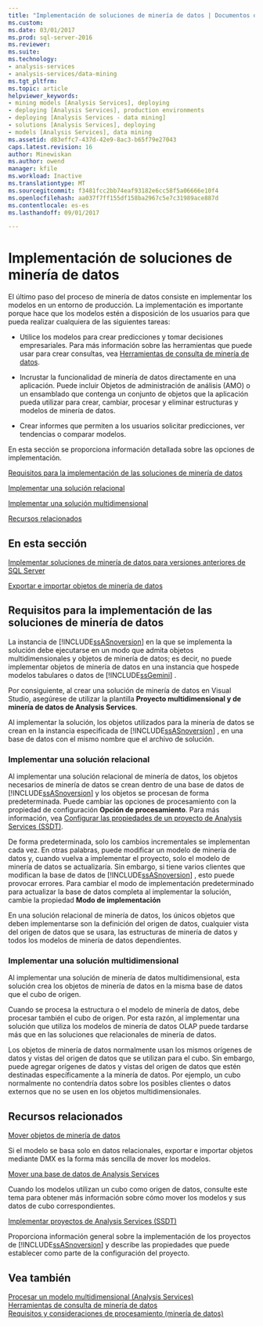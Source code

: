 ```yaml
---
title: "Implementación de soluciones de minería de datos | Documentos de Microsoft"
ms.custom: 
ms.date: 03/01/2017
ms.prod: sql-server-2016
ms.reviewer: 
ms.suite: 
ms.technology:
- analysis-services
- analysis-services/data-mining
ms.tgt_pltfrm: 
ms.topic: article
helpviewer_keywords:
- mining models [Analysis Services], deploying
- deploying [Analysis Services], production environments
- deploying [Analysis Services - data mining]
- solutions [Analysis Services], deploying
- models [Analysis Services], data mining
ms.assetid: d83effc7-437d-42e9-8ac3-b65f79e27043
caps.latest.revision: 16
author: Minewiskan
ms.author: owend
manager: kfile
ms.workload: Inactive
ms.translationtype: MT
ms.sourcegitcommit: f3481fcc2bb74eaf93182e6cc58f5a06666e10f4
ms.openlocfilehash: aa037f7ff155df158ba2967c5e7c31989ace887d
ms.contentlocale: es-es
ms.lasthandoff: 09/01/2017

---
```

# <a name="deployment-of-data-mining-solutions"></a>Implementación de soluciones de minería de datos
  El último paso del proceso de minería de datos consiste en implementar los modelos en un entorno de producción. La implementación es importante porque hace que los modelos estén a disposición de los usuarios para que pueda realizar cualquiera de las siguientes tareas:  
  
-   Utilice los modelos para crear predicciones y tomar decisiones empresariales. Para más información sobre las herramientas que puede usar para crear consultas, vea [Herramientas de consulta de minería de datos](../../analysis-services/data-mining/data-mining-query-tools.md).  
  
-   Incrustar la funcionalidad de minería de datos directamente en una aplicación. Puede incluir Objetos de administración de análisis (AMO) o un ensamblado que contenga un conjunto de objetos que la aplicación pueda utilizar para crear, cambiar, procesar y eliminar estructuras y modelos de minería de datos.  
  
-   Crear informes que permiten a los usuarios solicitar predicciones, ver tendencias o comparar modelos.  
  
 En esta sección se proporciona información detallada sobre las opciones de implementación.  
  
 [Requisitos para la implementación de las soluciones de minería de datos](#bkmk_Reqs)  
  
 [Implementar una solución relacional](#bkmk_RelationalSltn)  
  
 [Implementar una solución multidimensional](#bkmk_MDSltn)  
  
 [Recursos relacionados](#bkmk_Resources)  
  
## <a name="in-this-section"></a>En esta sección  
 [Implementar soluciones de minería de datos para versiones anteriores de SQL Server](../../analysis-services/data-mining/deploy-a-data-mining-solution-to-previous-versions-of-sql-server.md)  
  
 [Exportar e importar objetos de minería de datos](../../analysis-services/data-mining/export-and-import-data-mining-objects.md)  
  
##  <a name="bkmk_Reqs"></a> Requisitos para la implementación de las soluciones de minería de datos  
 La instancia de [!INCLUDE[ssASnoversion](../../includes/ssasnoversion-md.md)] en la que se implementa la solución debe ejecutarse en un modo que admita objetos multidimensionales y objetos de minería de datos; es decir, no puede implementar objetos de minería de datos en una instancia que hospede modelos tabulares o datos de [!INCLUDE[ssGemini](../../includes/ssgemini-md.md)] .  
  
 Por consiguiente, al crear una solución de minería de datos en Visual Studio, asegúrese de utilizar la plantilla **Proyecto multidimensional y de minería de datos de Analysis Services**.  
  
 Al implementar la solución, los objetos utilizados para la minería de datos se crean en la instancia especificada de [!INCLUDE[ssASnoversion](../../includes/ssasnoversion-md.md)] , en una base de datos con el mismo nombre que el archivo de solución.  
  
###  <a name="bkmk_RelationalSltn"></a> Implementar una solución relacional  
 Al implementar una solución relacional de minería de datos, los objetos necesarios de minería de datos se crean dentro de una base de datos de [!INCLUDE[ssASnoversion](../../includes/ssasnoversion-md.md)] y los objetos se procesan de forma predeterminada. Puede cambiar las opciones de procesamiento con la propiedad de configuración **Opción de procesamiento**. Para más información, vea [Configurar las propiedades de un proyecto de Analysis Services &#40;SSDT&#41;](../../analysis-services/multidimensional-models/configure-analysis-services-project-properties-ssdt.md).  
  
 De forma predeterminada, solo los cambios incrementales se implementan cada vez. En otras palabras, puede modificar un modelo de minería de datos y, cuando vuelva a implementar el proyecto, solo el modelo de minería de datos se actualizaría. Sin embargo, si tiene varios clientes que modifican la base de datos de [!INCLUDE[ssASnoversion](../../includes/ssasnoversion-md.md)] , esto puede provocar errores. Para cambiar el modo de implementación predeterminado para actualizar la base de datos completa al implementar la solución, cambie la propiedad **Modo de implementación**  
  
 En una solución relacional de minería de datos, los únicos objetos que deben implementarse son la definición del origen de datos, cualquier vista del origen de datos que se usara, las estructuras de minería de datos y todos los modelos de minería de datos dependientes.  
  
###  <a name="bkmk_MDSltn"></a> Implementar una solución multidimensional  
 Al implementar una solución de minería de datos multidimensional, esta solución crea los objetos de minería de datos en la misma base de datos que el cubo de origen.  
  
 Cuando se procesa la estructura o el modelo de minería de datos, debe procesar también el cubo de origen. Por esta razón, al implementar una solución que utiliza los modelos de minería de datos OLAP puede tardarse más que en las soluciones que relacionales de minería de datos.  
  
 Los objetos de minería de datos normalmente usan los mismos orígenes de datos y vistas del origen de datos que se utilizan para el cubo. Sin embargo, puede agregar orígenes de datos y vistas del origen de datos que estén destinadas específicamente a la minería de datos. Por ejemplo, un cubo normalmente no contendría datos sobre los posibles clientes o datos externos que no se usen en los objetos multidimensionales.  
  
##  <a name="bkmk_Resources"></a> Recursos relacionados  
 [Mover objetos de minería de datos](../../analysis-services/data-mining/moving-data-mining-objects.md)  
  
 Si el modelo se basa solo en datos relacionales, exportar e importar objetos mediante DMX es la forma más sencilla de mover los modelos.  
  
 [Mover una base de datos de Analysis Services](../../analysis-services/multidimensional-models/move-an-analysis-services-database.md)  
  
 Cuando los modelos utilizan un cubo como origen de datos, consulte este tema para obtener más información sobre cómo mover los modelos y sus datos de cubo correspondientes.  
  
 [Implementar proyectos de Analysis Services &#40;SSDT&#41;](../../analysis-services/multidimensional-models/deploy-analysis-services-projects-ssdt.md)  
  
 Proporciona información general sobre la implementación de los proyectos de [!INCLUDE[ssASnoversion](../../includes/ssasnoversion-md.md)] y describe las propiedades que puede establecer como parte de la configuración del proyecto.  
  
## <a name="see-also"></a>Vea también  
 [Procesar un modelo multidimensional &#40;Analysis Services&#41;](../../analysis-services/multidimensional-models/processing-a-multidimensional-model-analysis-services.md)   
 [Herramientas de consulta de minería de datos](../../analysis-services/data-mining/data-mining-query-tools.md)   
 [Requisitos y consideraciones de procesamiento &#40;minería de datos&#41;](../../analysis-services/data-mining/processing-requirements-and-considerations-data-mining.md)  
  
  

